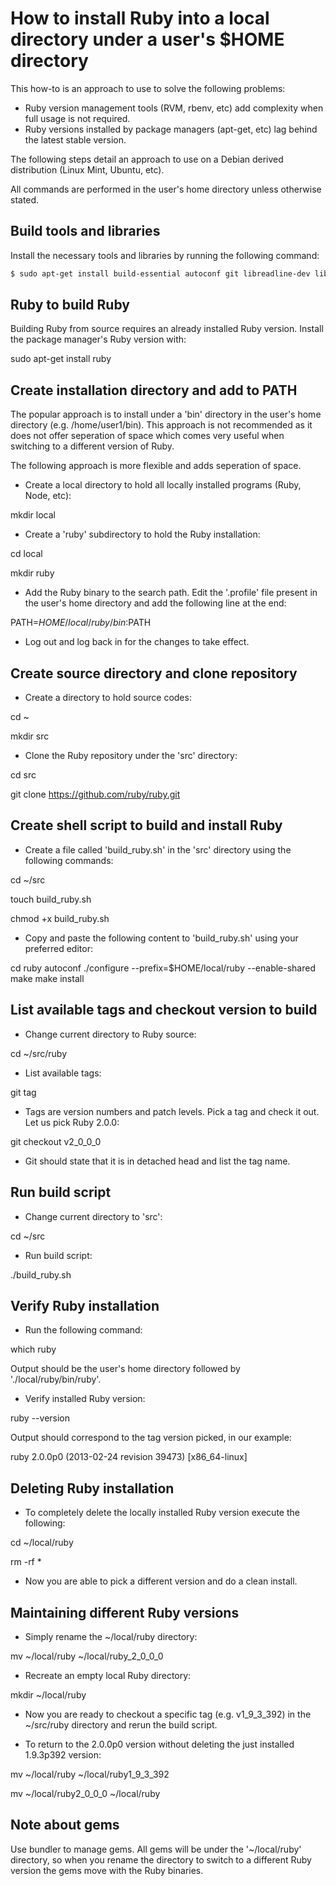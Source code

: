 How to install Ruby into a local directory under a user's $HOME directory
=========================================================================

This how-to is an approach to use to solve the following problems:

- Ruby version management tools (RVM, rbenv, etc) add complexity when full usage is not required.
- Ruby versions installed by package managers (apt-get, etc) lag behind the latest stable version.

The following steps detail an approach to use on a Debian derived distribution (Linux Mint, Ubuntu, etc).


All commands are performed in the user's home directory unless otherwise stated.

Build tools and libraries
-------------------------

Install the necessary tools and libraries by running the following command:

~~~ sh
$ sudo apt-get install build-essential autoconf git libreadline-dev libssl-dev
~~~

Ruby to build Ruby
------------------

Building Ruby from source requires an already installed Ruby version. Install the package manager's Ruby version with:

sudo apt-get install ruby

Create installation directory and add to PATH
---------------------------------------------

The popular approach is to install under a 'bin' directory in the user's home directory (e.g. /home/user1/bin). This approach is not recommended as it does not offer seperation of space which comes very useful when switching to a different version of Ruby.

The following approach is more flexible and adds seperation of space.

- Create a local directory to hold all locally installed programs (Ruby, Node, etc):

mkdir local

- Create a 'ruby' subdirectory to hold the Ruby installation:

cd local

mkdir ruby

- Add the Ruby binary to the search path. Edit the '.profile' file present in the user's home directory and add the following line at the end:

PATH=$HOME/local/ruby/bin:$PATH

- Log out and log back in for the changes to take effect.


Create source directory and clone repository
--------------------------------------------

- Create a directory to hold source codes:

cd ~

mkdir src

- Clone the Ruby repository under the 'src' directory:

cd src

git clone https://github.com/ruby/ruby.git


Create shell script to build and install Ruby
---------------------------------------------

- Create a file called 'build_ruby.sh' in the 'src' directory using the following commands:

cd ~/src

touch build_ruby.sh

chmod +x build_ruby.sh

- Copy and paste the following content to 'build_ruby.sh' using your preferred editor:

cd ruby
autoconf
./configure --prefix=$HOME/local/ruby --enable-shared
make
make install


List available tags and checkout version to build
-------------------------------------------------

- Change current directory to Ruby source:

cd ~/src/ruby

- List available tags:

git tag

- Tags are version numbers and patch levels. Pick a tag and check it out. Let us pick Ruby 2.0.0:

git checkout v2_0_0_0

- Git should state that it is in detached head and list the tag name.


Run build script
----------------

- Change current directory to 'src':

cd ~/src

- Run build script:

./build_ruby.sh


Verify Ruby installation
------------------------

- Run the following command:

which ruby

Output should be the user's home directory followed by './local/ruby/bin/ruby'.

- Verify installed Ruby version:

ruby --version

Output should correspond to the tag version picked, in our example:

ruby 2.0.0p0 (2013-02-24 revision 39473) [x86_64-linux]


Deleting Ruby installation
--------------------------

- To completely delete the locally installed Ruby version execute the following:

cd ~/local/ruby

rm -rf *

- Now you are able to pick a different version and do a clean install.


Maintaining different Ruby versions
-----------------------------------

- Simply rename the ~/local/ruby directory:

mv ~/local/ruby ~/local/ruby_2_0_0_0

- Recreate an empty local Ruby directory:

mkdir ~/local/ruby

- Now you are ready to checkout a specific tag (e.g. v1_9_3_392) in the ~/src/ruby directory and rerun the build script.

- To return to the 2.0.0p0 version without deleting the just installed 1.9.3p392 version:

mv ~/local/ruby ~/local/ruby1_9_3_392

mv ~/local/ruby2_0_0_0 ~/local/ruby


Note about gems
---------------

Use bundler to manage gems. All gems will be under the '~/local/ruby' directory, so when you rename the directory to switch to a different Ruby version the gems move with the Ruby binaries.

